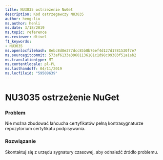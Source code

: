 ```yaml
---
title: NU3035 ostrzeżenie NuGet
description: Kod ostrzegawczy NU3035
author: heng-liu
ms.author: henli
ms.date: 3/18/2019
ms.topic: reference
ms.reviewer: dtivel
f1_keywords:
- NU3035
ms.openlocfilehash: 8ebc8d8e377dcc85b8b76ef4d127d1781530f7e7
ms.sourcegitcommit: 573af6133a39601136181c1d98c09303f51a1ab2
ms.translationtype: MT
ms.contentlocale: pl-PL
ms.lasthandoff: 04/11/2019
ms.locfileid: "59509639"
---
```

# <a name="nuget-warning-nu3035"></a>NU3035 ostrzeżenie NuGet

### <a name="issue"></a>Problem

Nie można zbudować łańcucha certyfikatów pełną kontrasygnaturze repozytorium certyfikatu podpisywania.


### <a name="solution"></a>Rozwiązanie

Skontaktuj się z urzędu sygnatury czasowej, aby odnaleźć źródło problemu.